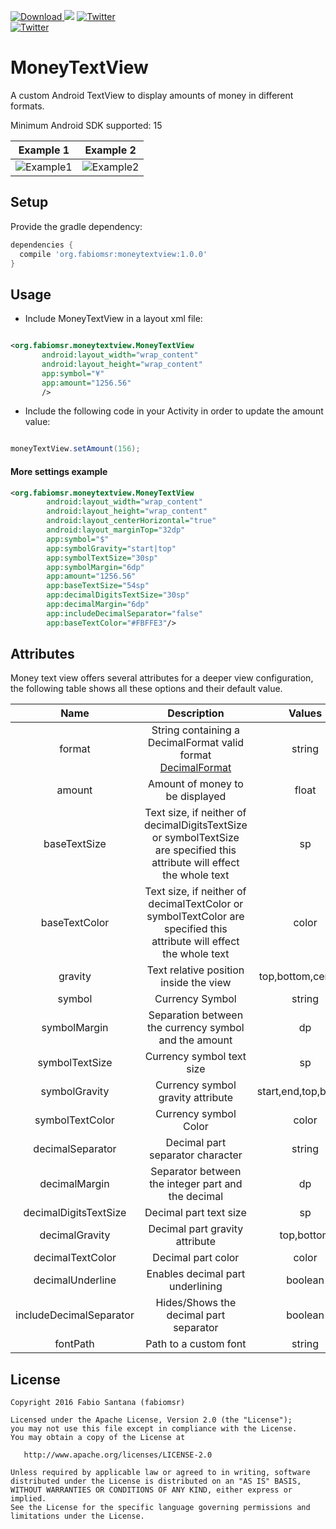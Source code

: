 [ ![Download](https://api.bintray.com/packages/fabiomsr/maven/MoneyTextView/images/download.svg) ](https://bintray.com/fabiomsr/maven/MoneyTextView/_latestVersion)
<a href="http://www.methodscount.com/?lib=org.fabiomsr%3Amoneytextview%3A%2B"><img src="https://img.shields.io/badge/Methods and size-87 | 10 KB-e91e63.svg"/></a>
<a href="http://twitter.com/xenss"><img src="https://img.shields.io/badge/Twitter-@xenss-blue.svg" alt="Twitter" data-canonical-src="https://img.shields.io/badge/Twitter-@xenss-blue.svg" style="max-width:100%;"></a><br>
<a href="http://twitter.com/develodroid"><img src="https://img.shields.io/badge/Twitter-@develodroid-blue.svg" alt="Twitter" data-canonical-src="https://img.shields.io/badge/Twitter-@develodroid-blue.svg" style="max-width:100%;"></a><br>


# MoneyTextView

A custom Android TextView to display amounts of money in different formats.

Minimum Android SDK supported: 15

Example 1 | Example 2
---- | ----
![Example1](https://raw.githubusercontent.com/fabiomsr/MoneyTextView/develop/art/screenshot1.png) | ![Example2](https://raw.githubusercontent.com/fabiomsr/MoneyTextView/develop/art/screenshot2.png)


## Setup

Provide the gradle dependency:

~~~groovy
dependencies {
  compile 'org.fabiomsr:moneytextview:1.0.0'
}  
~~~

## Usage

* Include MoneyTextView in a layout xml file:

~~~xml                                            

<org.fabiomsr.moneytextview.MoneyTextView
       android:layout_width="wrap_content"
       android:layout_height="wrap_content"
       app:symbol="¥"
       app:amount="1256.56"
       />

~~~

* Include the following code in your Activity in order to update the amount value:

~~~java

moneyTextView.setAmount(156);

~~~

#### More settings example

~~~xml
<org.fabiomsr.moneytextview.MoneyTextView
        android:layout_width="wrap_content"
        android:layout_height="wrap_content"
        android:layout_centerHorizontal="true"
        android:layout_marginTop="32dp"
        app:symbol="$"
        app:symbolGravity="start|top"
        app:symbolTextSize="30sp"
        app:symbolMargin="6dp"
        app:amount="1256.56"
        app:baseTextSize="54sp"
        app:decimalDigitsTextSize="30sp"
        app:decimalMargin="6dp"
        app:includeDecimalSeparator="false"
        app:baseTextColor="#FBFFE3"/>
~~~

## Attributes

Money text view offers several attributes for a deeper view configuration, the following table shows all these options and their default value.

|           Name          |                                                             Description                                                             |        Values        |   Default  |
|:-----------------------:|:-----------------------------------------------------------------------------------------------------------------------------------:|:--------------------:|:----------:|
| format                  | String containing a DecimalFormat valid format [DecimalFormat]       | string               | ###,##0.00 |
| amount                  | Amount of money to be displayed                                                                                                                  | float                | 0          |
| baseTextSize            | Text size, if neither of decimalDigitsTextSize or symbolTextSize are specified this attribute will effect the whole text                            | sp                   | 18sp       |
| baseTextColor           | Text size, if neither of decimalTextColor or symbolTextColor are specified this attribute will effect the whole text                                          | color                | #000000    |
| gravity                 | Text relative position inside the view                                                                                      | top,bottom,center... | center     |
| symbol                  | Currency Symbol                                                                                                                     | string               | $          |
| symbolMargin            | Separation between the currency symbol and the amount                                                                                           | dp                   | 2dp        |
| symbolTextSize          | Currency symbol text size                                                                                                       | sp                   | 18sp       |
| symbolGravity           | Currency symbol gravity attribute | start,end,top,bottom | top,start  |
| symbolTextColor         | Currency symbol Color                                                                                                                   | color                | #000000    |
| decimalSeparator        | Decimal part separator character                                                                                                | string               | '          |
| decimalMargin           | Separator between the integer part and the decimal                                                                                 | dp                   | 2dp        |
| decimalDigitsTextSize   | Decimal part text size                                                                                               | sp                   | 18sp       |
| decimalGravity          | Decimal part gravity attribute                                                    | top,bottom           | top        |
| decimalTextColor        | Decimal part color                                                                                                           | color                | #000000    |
| decimalUnderline        | Enables decimal part underlining                                                                                              | boolean              | false      |
| includeDecimalSeparator | Hides/Shows the decimal part separator                                                                                                | boolean              | true       |
| fontPath                | Path to a custom font                                                                                                         | string               |            |




License
-------

    Copyright 2016 Fabio Santana (fabiomsr)

    Licensed under the Apache License, Version 2.0 (the "License");
    you may not use this file except in compliance with the License.
    You may obtain a copy of the License at

       http://www.apache.org/licenses/LICENSE-2.0

    Unless required by applicable law or agreed to in writing, software
    distributed under the License is distributed on an "AS IS" BASIS,
    WITHOUT WARRANTIES OR CONDITIONS OF ANY KIND, either express or implied.
    See the License for the specific language governing permissions and
    limitations under the License.

[DecimalFormat]:https://docs.oracle.com/javase/7/docs/api/java/text/DecimalFormat.html

